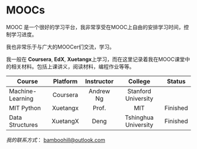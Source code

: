 # MOOCs

MOOC 是一个很好的学习平台，我非常享受在MOOC上自由的安排学习时间，控制学习进度。

我也非常乐于与广大的MOOCer们交流，学习。

我一般在 **Coursera**, **EdX**, **Xuetangx**上学习，而在这里记录着我在MOOC课堂中的相关材料。包括上课讲义，阅读材料，编程作业等等。

| Course             |  Platform  |  Instructor |  College          | Status|
| ------------------ |  :-------: |  :-------:  |:-----:            |:-----:|
| Machine-Learning   |  Coursera  | Andrew Ng   |  Stanford University   |
| MIT Python   |  Xuetangx  |  Prof.   |  MIT   |   Finished |
| Data Structures   |  XuetangX  | Deng   |  Tshinghua University   |  Finished|




*我的联系方式*：
<bamboohill@outlook.com>
